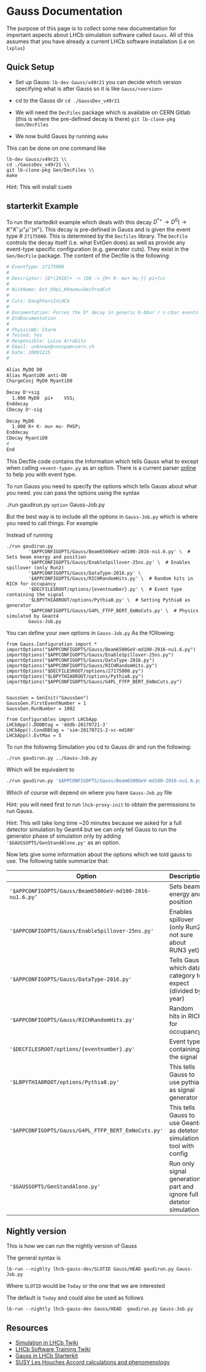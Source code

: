 # Gauss Documentation
The purpose of this page is to collect some new documentation for important aspects about LHCb simulation software called `Gauss`. All of this assumes that you have already a current LHCb software installation (i.e on `lxplus`)



## Quick Setup

- Set up Gauss: `lb-dev Gauss/v49r21` 
you can decide which version specifying what is after Gauss so it is like `Gauss/<version>`

- cd to the Gauss dir `cd ./GaussDev_v49r21`

- We will need the `DecFiles` package which is available on CERN Gitlab (this is where the pre-defined decay is there)
`git lb-clone-pkg Gen/DecFiles`

- We now build Gauss by running `make`

This can be done on one command like 

```
lb-dev Gauss/v49r21 \\
cd ./GaussDev_v49r21 \\ 
git lb-clone-pkg Gen/DecFiles \\
make 
```
Hint: This will install `Sim09`

## starterkit Example 

To run the startedkit example which deals with this decay $\left.D^{*+} \rightarrow D^{0}\left(\rightarrow K^{+} K^{-} \mu^{+} \mu^{-}\right) \pi^{+}\right)$. This decay is pre-defined in Gauss and is given the event type # `27175000`. This is determined by the `Decfiles` library. The `DecFile` controls the decay itself (i.e. what EvtGen does) as well as provide any event-type specific configuration (e.g. generator cuts). They exist in the `Gen/DecFile` package. The content of the Decfile is the following:


```bash
# EventType: 27175000                                                                                                                                                                                                                                      
#                                                                                                                                                                                                                                                          
# Descriptor: [D*(2010)+ -> (D0 -> {K+ K- mu+ mu-}) pi+]cc                                                                                                                                                                                                 
#                                                                                                                                                                                                                                                          
# NickName: Dst_D0pi,KKmumu=DecProdCut                                                                                                                                                                                                                     
#                                                                                                                                                                                                                                                          
# Cuts: DaughtersInLHCb                                                                                                                                                                                                                                    
#                                                                                                                                                                                                                                                          
# Documentation: Forces the D* decay in generic b-bbar / c-cbar events + Requires products to be in LHCb acceptance                                                                                                                                        
# EndDocumentation                                                                                                                                                                                                                                         
#                                                                                                                                                                                                                                                          
# PhysicsWG: Charm                                                                                                                                                                                                                                         
# Tested: Yes                                                                                                                                                                                                                                              
# Responsible: Luisa Arrabito                                                                                                                                                                                                                              
# Email: unknown@<nospam>cern.ch                                                                                                                                                                                                                           
# Date: 20091215                                                                                                                                                                                                                                           
#                                                                                                                                                                                                                                                          
                                                                                                                                                                                                                                                           
Alias MyD0 D0                                                                                                                                                                                                                                              
Alias MyantiD0 anti-D0                                                                                                                                                                                                                                     
ChargeConj MyD0 MyantiD0                                                                                                                                                                                                                                   
                                                                                                                                                                                                                                                           
Decay D*+sig                                                                                                                                                                                                                                               
  1.000 MyD0  pi+    VSS;                                                                                                                                                                                                                                  
Enddecay                                                                                                                                                                                                                                                   
CDecay D*-sig                                                                                                                                                                                                                                              
                                                                                                                                                                                                                                                           
Decay MyD0                                                                                                                                                                                                                                                 
  1.000 K+ K- mu+ mu- PHSP;                                                                                                                                                                                                                                
Enddecay                                                                                                                                                                                                                                                   
CDecay MyantiD0                                                                                                                                                                                                                                            
#                                                                                                                                                                                                                                                          
End  
```

This Decfile code contains the Information which tells Gauss what to except when calling `<event-type>.py` as an option. There is a current parser [online](http://lbeventtype.web.cern.ch/) to help you with event type. 


To run Gauss you need to specify the options which tells Gauss about what you need. you can pass the options using the syntax 

./run gaudirun.py `option` Gauss-Job.py

But the best way is to include all the options in `Gauss-Job.py` which is where you need to call things. For example 


Instead of running

```
./run gaudirun.py 
        '$APPCONFIGOPTS/Gauss/Beam6500GeV-md100-2016-nu1.6.py' \  # Sets beam energy and position
        '$APPCONFIGOPTS/Gauss/EnableSpillover-25ns.py' \  # Enables spillover (only Run2)
        '$APPCONFIGOPTS/Gauss/DataType-2016.py' \
        '$APPCONFIGOPTS/Gauss/RICHRandomHits.py' \  # Random hits in RICH for occupancy
        '$DECFILESROOT/options/{eventnumber}.py' \  # Event type containing the signal
        '$LBPYTHIA8ROOT/options/Pythia8.py' \  # Setting Pythia8 as generator
        '$APPCONFIGOPTS/Gauss/G4PL_FTFP_BERT_EmNoCuts.py' \  # Physics simulated by Geant4
        Gauss-Job.py
```

You can  define your own options in `Gauss-Job.py` As the fOllowing:

```
from Gauss.Configuration import *
importOptions("$APPCONFIGOPTS/Gauss/Beam6500GeV-md100-2016-nu1.6.py")
importOptions("$APPCONFIGOPTS/Gauss/EnableSpillover-25ns.py")
importOptions("$APPCONFIGOPTS/Gauss/DataType-2016.py")
importOptions("$APPCONFIGOPTS/Gauss/RICHRandomHits.py")
importOptions("$DECFILESROOT/options/27175000.py")
importOptions("$LBPYTHIA8ROOT/options/Pythia8.py")
importOptions("$APPCONFIGOPTS/Gauss/G4PL_FTFP_BERT_EmNoCuts.py")


GaussGen = GenInit("GaussGen")
GaussGen.FirstEventNumber = 1
GaussGen.RunNumber = 1082

from Configurables import LHCbApp
LHCbApp().DDDBtag = 'dddb-20170721-3'
LHCbApp().CondDBtag = 'sim-20170721-2-vc-md100'
LHCbApp().EvtMax = 5
```


To run the following Simulation you cd to Gauss dir and run the following: 

```
./run gaudirun.py ../Gauss-Job.py
```

Which will be equivalent to 
``` bash
./run gaudirun.py '$APPCONFIGOPTS/Gauss/Beam6500GeV-md100-2016-nu1.6.py'  '$LBPYTHIA8ROOT/options/Pythia8.py' '$DECFILESROOT/options/27175000.py' ../Gauss-Job.py
```

Which of course will depend on where you have `Gauss-Job.py` file

Hint: you will need first to run `lhcb-proxy-init` to obtain the permissions to run Gauss. 

Hint: This will take long time ~20 minutes because we asked for a full detector simulation by Geant4 but we can only tell Gauss to run the generator phase of simulation only by adding `'$GAUSSOPTS/GenStandAlone.py'` as an option. 

Now lets give some information about the options which we told gauss to use.  The following table summarize that: 


| Option                                                   | Description                                                  |
|----------------------------------------------------------|--------------------------------------------------------------|
| `'$APPCONFIGOPTS/Gauss/Beam6500GeV-md100-2016-nu1.6.py’` | Sets beam energy and position                                |
| `'$APPCONFIGOPTS/Gauss/EnableSpillover-25ns.py'`           | Enables spillover (only Run2, not sure about RUN3 yet)<br>   |
| `'$APPCONFIGOPTS/Gauss/DataType-2016.py'`                  | Tells Gauss which data category to expect (divided by year)  |
| `'$APPCONFIGOPTS/Gauss/RICHRandomHits.py' `                | Random hits in RICH for occupancy                            |
| `'$DECFILESROOT/options/{eventnumber}.py'`                 | Event type containing the signal                             |
|  `'$LBPYTHIA8ROOT/options/Pythia8.py'`                     | This tells Gauss to use pythia as signal generator           |
| `'$APPCONFIGOPTS/Gauss/G4PL_FTFP_BERT_EmNoCuts.py'`        | This tells Gauss to use Geant4 as detetor simulation tool with config |
| `'$GAUSSOPTS/GenStandAlone.py'`                            | Run only signal generation part and ignore full detetor simulation |


## Nightly version 

This is how we can run the nightly version of Gauss

The general syntax is 

```
lb-run --nighlty lhcb-gauss-dev/SLOTID Gauss/HEAD gaudirun.py Gauss-Job.py
```

Where `SLOTID` would be `Today` or the one that we are interested

The default is `Today` and could also be used as follows 

```
lb-run --nightly lhcb-gauss-dev Gauss/HEAD  gaudirun.py Gauss-Job.py
```


## Resources

- [ Simulation in LHCb Twiki ](https://twiki.cern.ch/twiki/bin/view/LHCb/LHCbSimulation)
- [ LHCb Software Training Twiki](https://twiki.cern.ch/twiki/bin/view/LHCb/LHCbSoftwareTutorials)
- [Gauss in LHCb Starterkit](https://lhcb.github.io/starterkit-lessons/second-analysis-steps/simulation.html)
- [SUSY Les Houches Accord calculations and phenomenology](http://skands.physics.monash.edu/slha/)
